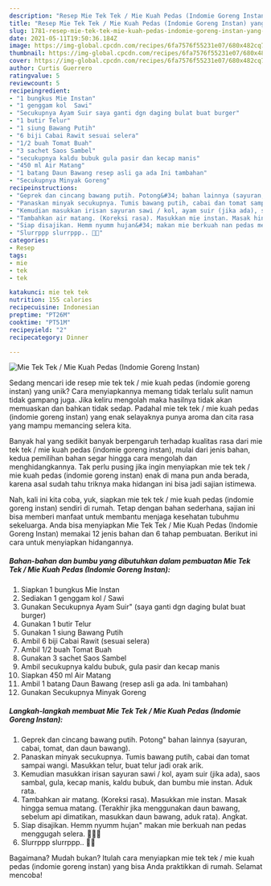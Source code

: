 ```yaml
---
description: "Resep Mie Tek Tek / Mie Kuah Pedas (Indomie Goreng Instan) yang Enak Banget"
title: "Resep Mie Tek Tek / Mie Kuah Pedas (Indomie Goreng Instan) yang Enak Banget"
slug: 1781-resep-mie-tek-tek-mie-kuah-pedas-indomie-goreng-instan-yang-enak-banget
date: 2021-05-11T19:50:36.184Z
image: https://img-global.cpcdn.com/recipes/6fa7576f55231e07/680x482cq70/mie-tek-tek-mie-kuah-pedas-indomie-goreng-instan-foto-resep-utama.jpg
thumbnail: https://img-global.cpcdn.com/recipes/6fa7576f55231e07/680x482cq70/mie-tek-tek-mie-kuah-pedas-indomie-goreng-instan-foto-resep-utama.jpg
cover: https://img-global.cpcdn.com/recipes/6fa7576f55231e07/680x482cq70/mie-tek-tek-mie-kuah-pedas-indomie-goreng-instan-foto-resep-utama.jpg
author: Curtis Guerrero
ratingvalue: 5
reviewcount: 5
recipeingredient:
- "1 bungkus Mie Instan"
- "1 genggam kol  Sawi"
- "Secukupnya Ayam Suir saya ganti dgn daging bulat buat burger"
- "1 butir Telur"
- "1 siung Bawang Putih"
- "6 biji Cabai Rawit sesuai selera"
- "1/2 buah Tomat Buah"
- "3 sachet Saos Sambel"
- "secukupnya kaldu bubuk gula pasir dan kecap manis"
- "450 ml Air Matang"
- "1 batang Daun Bawang resep asli ga ada Ini tambahan"
- "Secukupnya Minyak Goreng"
recipeinstructions:
- "Geprek dan cincang bawang putih. Potong&#34; bahan lainnya (sayuran, cabai, tomat, dan daun bawang)."
- "Panaskan minyak secukupnya. Tumis bawang putih, cabai dan tomat sampai wangi. Masukkan telur, buat telur jadi orak arik."
- "Kemudian masukkan irisan sayuran sawi / kol, ayam suir (jika ada), saos sambal, gula, kecap manis, kaldu bubuk, dan bumbu mie instan. Aduk rata."
- "Tambahkan air matang. (Koreksi rasa). Masukkan mie instan. Masak hingga semua matang. (Terakhir jika menggunakan daun bawang, sebelum api dimatikan, masukkan daun bawang, aduk rata). Angkat."
- "Siap disajikan. Hemm nyumm hujan&#34; makan mie berkuah nan pedas menggugah selera. 🍜👍🏻"
- "Slurrppp slurrppp.. 🤤🤧"
categories:
- Resep
tags:
- mie
- tek
- tek

katakunci: mie tek tek 
nutrition: 155 calories
recipecuisine: Indonesian
preptime: "PT26M"
cooktime: "PT51M"
recipeyield: "2"
recipecategory: Dinner

---
```



![Mie Tek Tek / Mie Kuah Pedas (Indomie Goreng Instan)](https://img-global.cpcdn.com/recipes/6fa7576f55231e07/680x482cq70/mie-tek-tek-mie-kuah-pedas-indomie-goreng-instan-foto-resep-utama.jpg)

Sedang mencari ide resep mie tek tek / mie kuah pedas (indomie goreng instan) yang unik? Cara menyiapkannya memang tidak terlalu sulit namun tidak gampang juga. Jika keliru mengolah maka hasilnya tidak akan memuaskan dan bahkan tidak sedap. Padahal mie tek tek / mie kuah pedas (indomie goreng instan) yang enak selayaknya punya aroma dan cita rasa yang mampu memancing selera kita.



Banyak hal yang sedikit banyak berpengaruh terhadap kualitas rasa dari mie tek tek / mie kuah pedas (indomie goreng instan), mulai dari jenis bahan, kedua pemilihan bahan segar hingga cara mengolah dan menghidangkannya. Tak perlu pusing jika ingin menyiapkan mie tek tek / mie kuah pedas (indomie goreng instan) enak di mana pun anda berada, karena asal sudah tahu triknya maka hidangan ini bisa jadi sajian istimewa.


Nah, kali ini kita coba, yuk, siapkan mie tek tek / mie kuah pedas (indomie goreng instan) sendiri di rumah. Tetap dengan bahan sederhana, sajian ini bisa memberi manfaat untuk membantu menjaga kesehatan tubuhmu sekeluarga. Anda bisa menyiapkan Mie Tek Tek / Mie Kuah Pedas (Indomie Goreng Instan) memakai 12 jenis bahan dan 6 tahap pembuatan. Berikut ini cara untuk menyiapkan hidangannya.

<!--inarticleads1-->

##### Bahan-bahan dan bumbu yang dibutuhkan dalam pembuatan Mie Tek Tek / Mie Kuah Pedas (Indomie Goreng Instan):

1. Siapkan 1 bungkus Mie Instan
1. Sediakan 1 genggam kol / Sawi
1. Gunakan Secukupnya Ayam Suir&#34; (saya ganti dgn daging bulat buat burger)
1. Gunakan 1 butir Telur
1. Gunakan 1 siung Bawang Putih
1. Ambil 6 biji Cabai Rawit (sesuai selera)
1. Ambil 1/2 buah Tomat Buah
1. Gunakan 3 sachet Saos Sambel
1. Ambil secukupnya kaldu bubuk, gula pasir dan kecap manis
1. Siapkan 450 ml Air Matang
1. Ambil 1 batang Daun Bawang (resep asli ga ada. Ini tambahan)
1. Gunakan Secukupnya Minyak Goreng




<!--inarticleads2-->

##### Langkah-langkah membuat Mie Tek Tek / Mie Kuah Pedas (Indomie Goreng Instan):

1. Geprek dan cincang bawang putih. Potong&#34; bahan lainnya (sayuran, cabai, tomat, dan daun bawang).
1. Panaskan minyak secukupnya. Tumis bawang putih, cabai dan tomat sampai wangi. Masukkan telur, buat telur jadi orak arik.
1. Kemudian masukkan irisan sayuran sawi / kol, ayam suir (jika ada), saos sambal, gula, kecap manis, kaldu bubuk, dan bumbu mie instan. Aduk rata.
1. Tambahkan air matang. (Koreksi rasa). Masukkan mie instan. Masak hingga semua matang. (Terakhir jika menggunakan daun bawang, sebelum api dimatikan, masukkan daun bawang, aduk rata). Angkat.
1. Siap disajikan. Hemm nyumm hujan&#34; makan mie berkuah nan pedas menggugah selera. 🍜👍🏻
1. Slurrppp slurrppp.. 🤤🤧




Bagaimana? Mudah bukan? Itulah cara menyiapkan mie tek tek / mie kuah pedas (indomie goreng instan) yang bisa Anda praktikkan di rumah. Selamat mencoba!
